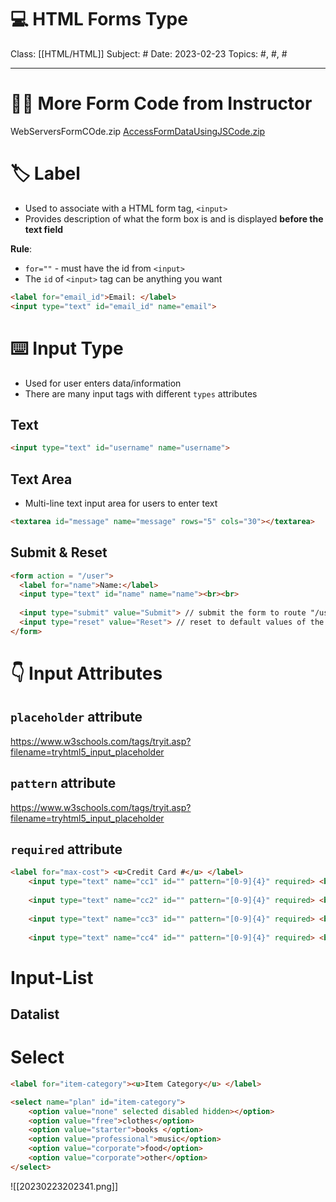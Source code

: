 # 💻 HTML Forms Type
Class: [[HTML/HTML]]
Subject: #
Date: 2023-02-23
Topics: #, #, # 

---

# 👨‍🏫 More Form Code from Instructor
WebServersFormCOde.zip
[AccessFormDataUsingJSCode.zip](https://www.cs.umd.edu/class/spring2023/cmsc335/prot/lectures/Week09/AccessFormDataUsingJSCode.zip)


# 🏷️ Label
- Used to associate with a HTML form tag, `<input>`
- Provides description of what the form box is and is displayed **before the text field**

**Rule**:
- `for=""` - must have the id from `<input>`
- The `id` of `<input>` tag can be anything you want
```html
<label for="email_id">Email: </label>
<input type="text" id="email_id" name="email">
```


# ⌨️ Input Type
- Used for user enters data/information
- There are many input tags with different `types` attributes

## Text
```html
<input type="text" id="username" name="username">
```

## Text Area
- Multi-line text input area for users to enter text
```html
<textarea id="message" name="message" rows="5" cols="30"></textarea>
```

## Submit & Reset
```html
<form action = "/user">
  <label for="name">Name:</label>
  <input type="text" id="name" name="name"><br><br>
  
  <input type="submit" value="Submit"> // submit the form to route "/user"
  <input type="reset" value="Reset"> // reset to default values of the form
</form>

```


# 👇 Input Attributes
## `placeholder` attribute
https://www.w3schools.com/tags/tryit.asp?filename=tryhtml5_input_placeholder

## `pattern` attribute
https://www.w3schools.com/tags/tryit.asp?filename=tryhtml5_input_placeholder

## `required` attribute
```html
<label for="max-cost"> <u>Credit Card #</u> </label>
	<input type="text" name="cc1" id="" pattern="[0-9]{4}" required> <br> <br>
	
	<input type="text" name="cc2" id="" pattern="[0-9]{4}" required> <br> <br>
	
	<input type="text" name="cc3" id="" pattern="[0-9]{4}" required> <br> <br>
	
	<input type="text" name="cc4" id="" pattern="[0-9]{4}" required> <br> <br>
```


# Input-List
## Datalist


# Select
```html
<label for="item-category"><u>Item Category</u> </label>

<select name="plan" id="item-category">
	<option value="none" selected disabled hidden></option>
	<option value="free">clothes</option>
	<option value="starter">books </option>
	<option value="professional">music</option>
	<option value="corporate">food</option>
	<option value="corporate">other</option>
</select>
```

![[20230223202341.png]]
